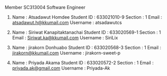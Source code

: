 Member
SC313004 Software Engineer 
1.	Name		: Atsadawut Homdee
	Student ID	: 633021010-9 
	Section		: 1 
	Email		: atsadawut.h@kkumail.com 
	Username	: atsadawutcs

2.	Name		: Siriwat Kanapitaktanachai
	Student ID	: 633020569-1
	Section		: 1 
	Email		: Siriwat.ka@kkumail.com 
	Username	: SiriLix

3.	Name		: jirakorn Donhuabo
	Student ID	: 633020568-3
	Section		: 1 
	Email		: jirakorn@kkumail.com
	Username	: jirakorn-sweet-p

4.	Name		: Priyada Akama
	Student ID	: 633020572-2
	Section		: 1 
	Email		: priyada.ak@gmail.com
	Username	: Priyada-Ak